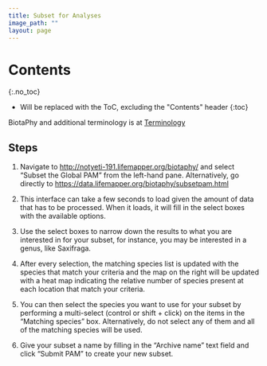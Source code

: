 ```yaml
---
title: Subset for Analyses
image_path: ""
layout: page
---
```


# Contents
{:.no_toc}

* Will be replaced with the ToC, excluding the "Contents" header
{:toc}

BiotaPhy and additional terminology is at [Terminology](/terms.html)
    
## Steps

1. Navigate to http://notyeti-191.lifemapper.org/biotaphy/ and select “Subset the 
   Global PAM” from the left-hand pane.  Alternatively, go directly to 
   https://data.lifemapper.org/biotaphy/subsetpam.html

1. This interface can take a few seconds to load given the amount of data that 
   has to be processed.  When it loads, it will fill in the select boxes with 
   the available options.  
   
1. Use the select boxes to narrow down the results to what you are interested 
   in for your subset, for instance, you may be interested in a genus, like 
   Saxifraga.
   
1. After every selection, the matching species list is updated with the species 
   that match your criteria and the map on the right will be updated with a 
   heat map indicating the relative number of species present at each location 
   that match your criteria.
   
1. You can then select the species you want to use for your subset by performing 
   a multi-select (control or shift + click) on the items in the “Matching 
   species” box.  Alternatively, do not select any of them and all of the 
   matching species will be used.
   
1. Give your subset a name by filling in the “Archive name” text field and click 
   “Submit PAM” to create your new subset.


